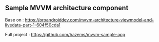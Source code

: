 ## Sample MVVM architecture component

Base on : https://proandroiddev.com/mvvm-architecture-viewmodel-and-livedata-part-1-604f50cda1

Full project : https://github.com/hazems/mvvm-sample-app